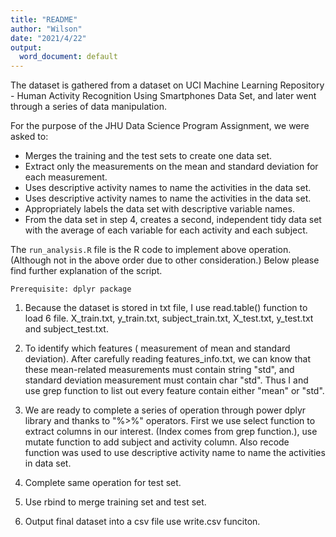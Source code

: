 ```yaml
---
title: "README"
author: "Wilson"
date: "2021/4/22"
output:
  word_document: default
---
```


The dataset is gathered from a dataset on UCI Machine Learning Repository - Human Activity Recognition Using Smartphones Data Set, and later went through a series of data manipulation. 

For the purpose of the JHU Data Science Program Assignment, we were asked to: 
- Merges the training and the test sets to create one data set. 
- Extract only the measurements on the mean and standard deviation for each measurement. 
- Uses descriptive activity names to name the activities in the data set. 
- Uses descriptive activity names to name the activities in the data set. 
- Appropriately labels the data set with descriptive variable names. 
- From the data set in step 4, creates a second, independent tidy data set with the average of each variable for each activity and each subject.

The `run_analysis.R` file is the R code to implement above operation.(Although not in the above order due to other consideration.) Below please find further explanation of the script.

`Prerequisite: dplyr package`

1. Because the dataset is stored in txt file, I use read.table() function to load 6 file. X_train.txt, y_train.txt, subject_train.txt, X_test.txt, y_test.txt and subject_test.txt.

2. To identify which features ( measurement of mean and standard deviation). After carefully reading features_info.txt, we can know that these mean-related measurements must contain string "std", and standard deviation measurement must contain char "std". Thus I  and use grep function to list out every feature contain either "mean" or "std".

3. We are ready to complete a series of operation through power dplyr library and thanks to "%>%" operators. First we use select function to extract columns in our interest. (Index comes from grep function.), use mutate function to add subject and activity column. Also recode function was used to use descriptive activity name to name the activities in data set.

4. Complete same operation for test set.

5. Use rbind to merge training set and test set.

6. Output final dataset into a csv file use write.csv funciton.

